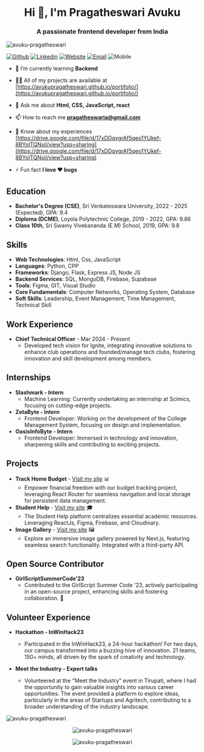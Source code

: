 <h1 align="center">Hi 👋, I'm Pragatheswari Avuku</h1>
<h3 align="center">A passionate frontend developer from India</h3>

<p align="left"> <img src="https://komarev.com/ghpvc/?username=avuku-pragatheswariragatheswari&label=Profile%20views&color=0e75b6&style=flat" alt="avuku-pragatheswari" /> </p>

[![Github](https://img.shields.io/badge/Github-pragathi-blue)](https://github.com/AVUKU-PRAGATHESWARI) [![Linkedin](https://img.shields.io/badge/Linkedin-pragathi-blue)](https://www.linkedin.com/in/avuku-pragatheswari-b64061247/) [![Website](https://img.shields.io/badge/Website-pragathi.com-blue)](https://avukupragatheswari.github.io/portifolio/) [![Email](https://img.shields.io/badge/Email-pragatheswaria%40gmail.com-blue)](mailto:pragatheswaria@gmail.com) ![Mobile](https://img.shields.io/badge/Mobile-%2B91%209392961208-blue)



- 🌱 I’m currently learning **Backend**

- 👨‍💻 All of my projects are available at [https://avukupragatheswari.github.io/portifolio/](https://avukupragatheswari.github.io/portifolio/)

- 💬 Ask me about **Html, CSS, JavaScript, react**

- 📫 How to reach me **pragatheswaria@gmail.com**

- 📄 Know about my experiences [https://drive.google.com/file/d/17xDDqvgrAf5qeo1YUkef-8BYolTQNsiI/view?usp=sharing](https://drive.google.com/file/d/17xDDqvgrAf5qeo1YUkef-8BYolTQNsiI/view?usp=sharing)

- ⚡ Fun fact **I love ❤️ bugs**
## Education
- **Bachelor's Degree (CSE)**, Sri Venkateswara University, 2022 - 2025 (Expected), GPA: 9.4
- **Diploma (DCME)**, Loyola Polytechnic College, 2019 - 2022, GPA: 9.86
- **Class 10th**, Sri Swamy Vivekananda (E.M) School, 2019, GPA: 9.8

## Skills
- **Web Technologies**: Html, Css, JavaScript
- **Languages**: Python, CPP
- **Frameworks**: Django, Flask, Express JS, Node JS
- **Backend Services**: SQL, MongoDB, Firebase, Supabase
- **Tools**: Figma, GIT, Visual Studio
- **Core Fundamentals**: Computer Networks, Operating System, Database
- **Soft Skills**: Leadership, Event Management, Time Management, Technical Skill

## Work Experience
- **Chief Technical Officer** - Mar 2024 - Present
  - Developed tech vision for Ignite, integrating innovative solutions to enhance club operations and founded/manage tech clubs, fostering innovation and skill development among members.

## Internships
- **Slashmark - Intern** 
  - Machine Learning: Currently undertaking an internship at Scimics, focusing on cutting-edge projects.
- **ZetaByte - Intern** 
  - Frontend Developer: Working on the development of the College Management System, focusing on design and implementation.
- **OasisInfoByte - Intern** 
  - Frontend Developer: Immersed in technology and innovation, sharpening skills and contributing to exciting projects.

## Projects
- **Track Home Budget** - [Visit my site](https://budget-tracker-one-theta.vercel.app/) 📊
  - Empower financial freedom with our budget tracking project, leveraging React Router for seamless navigation and local storage for persistent data management.
- **Student Help** - [Visit my site](https://svuacadamics.github.io/student-help) 🎓
  - The Student Help platform centralizes essential academic resources. Leveraging ReactJs, Figma, Firebase, and Cloudinary.
- **Image Gallery** - [Visit my site](https://image-gallery-fljfywzck-avuku-pragatheswaris-projects.vercel.app/) 🖼️
  - Explore an immersive image gallery powered by Next.js, featuring seamless search functionality. Integrated with a third-party API.

## Open Source Contributor
- **GirlScriptSummerCode'23** 
  - Contributed to the GirlScript Summer Code '23, actively participating in an open-source project, enhancing skills and fostering collaboration. 🌟
## Volunteer Experience

- **Hackathon - InWinHack23**
  - Participated in the InWinHack23, a 24-hour hackathon! For two days, our campus transformed into a buzzing hive of innovation. 21 teams, 150+ minds, all driven by the spark of creativity and technology.

- **Meet the Industry - Expert talks**
  - Volunteered at the "Meet the Industry" event in Tirupati, where I had the opportunity to gain valuable insights into various career opportunities. The event provided a platform to explore ideas, particularly in the areas of Startups and Agritech, contributing to a broader understanding of the industry landscape.

<p align="left"><img src="https://github-readme-stats.vercel.app/api/top-langs?username=avuku-pragatheswari&show_icons=true&locale=en&layout=compact" alt="avuku-pragatheswari" /></p>

<p align="center"><img src="https://github-readme-stats.vercel.app/api?username=avuku-pragatheswari&show_icons=true&locale=en" alt="avuku-pragatheswari" /></p>

<p align="center"><img src="https://github-readme-streak-stats.herokuapp.com/?user=avuku-pragatheswari&" alt="avuku-pragatheswari" /></p>

